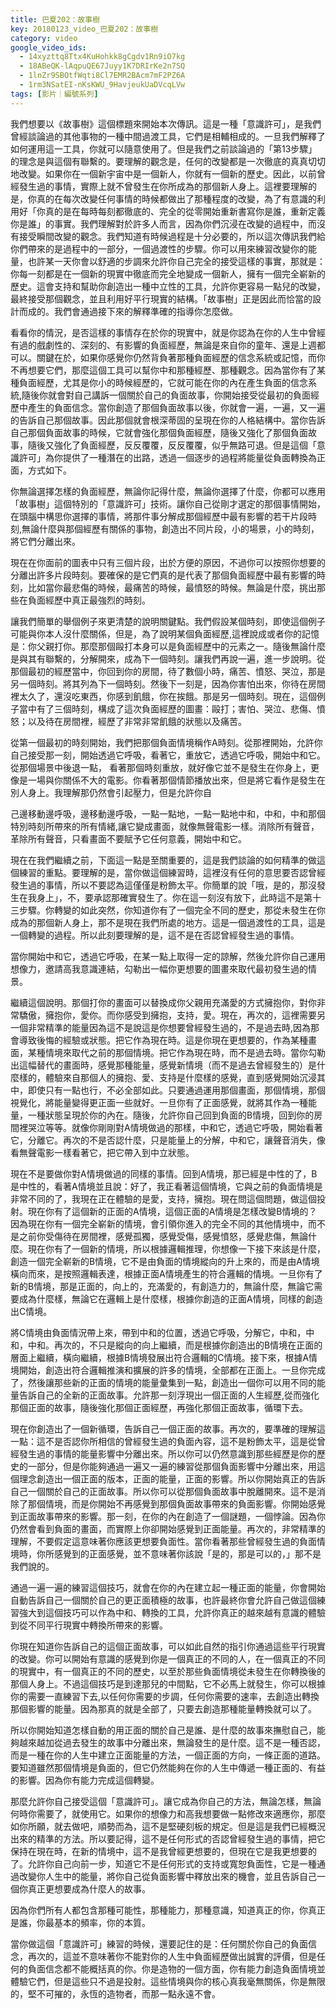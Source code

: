 ```yaml
---
title: 巴夏202：故事樹
key: 20180123_video_巴夏202：故事樹
category: video
google_video_ids:
  - 14xyzttq8Ttx4KuHohkk8gCgdv1Rn9iO7kg
  - 18ABeQK-lAqpuQE67Juyy1K7DRIrKe2n7SQ
  - 1lnZr9SBOtfWqti8Cl7EMR2BAcm7mF2PZ6A
  - 1rm3NSatEI-nKsKWU_9HavjeukUaDVcqLVw
tags: [影片｜編號系列]
---
```


我們想要以《故事樹》這個標題來開始本次傳訊。這是一種「意識許可」，是我們曾經談論過的其他事物的一種中間過渡工具，它們是相輔相成的。一旦我們解釋了如何運用這一工具，你就可以隨意使用了。但是我們之前談論過的「第13步驟」的理念是與這個有聯繫的。要理解的觀念是，任何的改變都是一次徹底的真真切切地改變。如果你在一個新宇宙中是一個新人，你就有一個新的歷史。因此，以前曾經發生過的事情，實際上就不曾發生在你所成為的那個新人身上。這裡要理解的是，你真的在每次改變任何事情的時候都做出了那種程度的改變，為了有意識的利用好「你真的是在每時每刻都徹底的、完全的從零開始重新書寫你是誰，重新定義你是誰」的事實。我們理解對於許多人而言，因為你們沉浸在改變的過程中，而沒有接受瞬間改變的觀念。我們知道有時候過程是十分必要的，所以這次傳訊我們給你們帶來的是過程中的一部分，一個過渡性的步驟。你可以用來練習改變你的能量，也許某一天你會以舒適的步調來允許你自己完全的接受這樣的事實，那就是：你每一刻都是在一個新的現實中徹底而完全地變成一個新人，擁有一個完全嶄新的歷史。這會支持和幫助你創造出一種中立性的工具，允許你更容易一點兒的改變，最終接受那個觀念，並且利用好平行現實的結構。「故事樹」正是因此而恰當的設計而成的。我們會通過接下來的解釋準確的指導你怎麼做。

看看你的情況，是否這樣的事情存在於你的現實中，就是你認為在你的人生中曾經有過的戲劇性的、深刻的、有影響的負面經歷，無論是來自你的童年、還是上週都可以。關鍵在於，如果你感覺你仍然背負著那種負面經歷的信念系統或記憶，而你不再想要它們，那麼這個工具可以幫你中和那種經歷、那種觀念。因為當你有了某種負面經歷，尤其是你小的時候經歷的，它就可能在你的內在產生負面的信念系統,隨後你就會對自己講訴一個關於自己的負面故事，你開始接受從最初的負面經歷中產生的負面信念。當你創造了那個負面故事以後，你就會一遍，一遍，又一遍的告訴自己那個故事。因此那個就會根深蒂固的呈現在你的人格結構中。當你告訴自己那個負面故事的時候，它就會強化那個負面經歷，隨後又強化了那個負面故事，隨後又強化了負面經歷，反反覆覆，反反覆覆，似乎無路可退。但是這個「意識許可」為你提供了一種潛在的出路，透過一個逐步的過程將能量從負面轉換為正面，方式如下。

你無論選擇怎樣的負面經歷，無論你記得什麼，無論你選擇了什麼，你都可以應用「故事樹」這個特別的「意識許可」技術。讓你自己從剛才選定的那個事情開始，在頭腦中構思你選擇的事情，將那件事分解成那個經歷中最有影響的若干片段時刻,無論什麼與那個經歷有關係的事物，創造出不同片段，小的場景，小的時刻，將它們分離出來。

現在在你面前的圖表中只有三個片段，出於方便的原因，不過你可以按照你想要的分離出許多片段時刻。要確保的是它們真的是代表了那個負面經歷中最有影響的時刻，比如當你最悲傷的時候，最痛苦的時候，最憤怒的時候。無論是什麼，挑出那些在負面經歷中真正最強烈的時刻。

讓我們簡單的舉個例子來更清楚的說明關鍵點。我們假設某個時刻，即使這個例子可能與你本人沒什麼關係，但是，為了說明某個負面經歷,這裡說成或者你的記憶是：你父親打你。那麼那個毆打本身可以是負面經歷中的元素之一。隨後無論什麼是與其有聯繫的，分解開來，成為下一個時刻。讓我們再說一遍，進一步說明。從那個最初的經歷當中，你回到你的房間，待了數個小時，痛苦、憤怒、哭泣，那是另一個時刻。將其列為下一個時刻。然後下一刻是，因為你害怕出來，你待在房間裡太久了，還沒吃東西，你感到飢餓，你在挨餓。那是另一個時刻。現在，這個例子當中有了三個時刻，構成了這次負面經歷的圖畫：毆打；害怕、哭泣、悲傷、憤怒；以及待在房間裡，經歷了非常非常飢餓的狀態以及痛苦。

從第一個最初的時刻開始，我們把那個負面情境稱作A時刻。從那裡開始，允許你自己接受那一刻，開始透過它呼吸，看著它，重放它，透過它呼吸，開始中和它。從那個場景中後退一點，
看著那個時刻重放，就好像它並不是發生在你身上，更像是一場與你關係不大的電影。你看著那個情節播放出來，但是將它看作是發生在別人身上。我理解那仍然會引起壓力，但是允許你自

己邊移動邊呼吸，邊移動邊呼吸，一點一點地，一點一點地中和，中和，中和那個特別時刻所帶來的所有情緒,讓它變成畫面，就像無聲電影一樣。消除所有聲音，革除所有聲音，只看畫面不要賦予它任何意義，開始中和它。

現在在我們繼續之前，下面這一點是至關重要的，這是我們談論的如何精準的做這個練習的重點。要理解的是，當你做這個練習時，這裡沒有任何的意思要否認曾經發生過的事情，所以不要認為這僅僅是粉飾太平。你簡單的說「哦，是的，那沒發生在我身上」，不，要承認那確實發生了。你在這一刻沒有放下，此時這不是第十三步驟。你轉變的如此突然，你知道你有了一個完全不同的歷史，那從未發生在你成為的那個新人身上，那不是現在我們所處的地方。這是一個過渡性的工具，這是一個轉變的過程。所以此刻要理解的是，這不是在否認曾經發生過的事情。

當你開始中和它，透過它呼吸，在某一點上取得一定的諒解，然後允許你自己運用想像力，邀請高我意識連結，勾勒出一幅你更想要的圖畫來取代最初發生過的情景。

繼續這個說明。那個打你的畫面可以替換成你父親用充滿愛的方式擁抱你，對你非常驕傲，擁抱你，愛你。而你感受到擁抱，支持，愛。現在，再次的，這裡需要另一個非常精準的能量因為這不是說這是你想要曾經發生過的，不是過去時,因為那會導致後悔的經驗或狀態。把它作為現在時。這是你現在更想要的，作為某種畫面，某種情境來取代之前的那個情境。把它作為現在時，而不是過去時。當你勾勒出這幅替代的畫面時，感覺那種能量，感覺新情境（而不是過去曾經發生的）是什麼樣的，體驗來自那個人的擁抱、愛、支持是什麼樣的感覺，直到感覺開始沉浸其中，即使只有一點也行，不必全部如此。只要通過運用那個畫面，那個情境，那個視覺化，將能量變得更正面一些就好。一旦你有了正面感覺，就將其作為一種能量，一種狀態呈現於你的內在。隨後，允許你自己回到負面的B情境，回到你的房間裡哭泣等等。就像你剛剛對A情境做過的那樣，中和它，透過它呼吸，開始看著它，分離它。再次的不是否認什麼，只是能量上的分解，中和它，讓聲音消失，像看無聲電影一樣看著它，把它帶入到中立狀態。

現在不是要做你對A情境做過的同樣的事情。回到A情境，那已經是中性的了，B是中性的，看著A情境並且說：好了，我正看著這個情境，它與之前的負面情境是非常不同的了，我現在正在體驗的是愛，支持，擁抱。現在問這個問題，做這個投射。現在你有了這個新的正面的A情境，這個正面的A情境是怎樣改變B情境的？因為現在你有一個完全嶄新的情境，會引領你進入的完全不同的其他情境中，而不是之前你受傷待在房間裡，感覺孤獨，感覺受傷，感覺憤怒，感覺悲傷，無論什麼。現在你有了一個新的情境，所以根據邏輯推理，你想像一下接下來該是什麼，創造一個完全嶄新的B情境，它不是由負面的情境縱向的升上來的，而是由A情境橫向而來，是按照邏輯表達，根據正面A情境產生的符合邏輯的情境。一旦你有了新的B情境，那是正面的，向上的，充滿愛的，有創造力的，無論什麼，無論它需要成為什麼樣，無論它在邏輯上是什麼樣，根據你創造的正面A情境，同樣的創造出C情境。

將C情境由負面情況帶上來，帶到中和的位置，透過它呼吸，分解它，中和，中和，中和。再次的，不只是縱向的向上繼續，而是根據你創造出的B情境在正面的層面上繼續，橫向繼續，根據B情境發展出符合邏輯的C情境。接下來，根據A情境開始，創造出符合邏輯推演和擴展的許多的情境，全部都在正面上。一旦你完成了，然後讓那些新的正面的情境的能量彙集到一點，創造出一個你可以用不同的能量告訴自己的全新的正面故事。允許那一刻浮現出一個正面的人生經歷,從而強化那個正面的故事，隨後強化那個正面經歷，再強化那個正面故事，循環下去。

現在你創造出了一個新循環，告訴自己一個正面的故事。再次的，要準確的理解這一點：這不是否認你所相信的曾經發生過的負面內容，這不是粉飾太平，這是從曾經發生過的事情的能量影響中分離出來。所以你可以仍然意識到那些經歷是你的歷史的一部分，但是你能夠通過一遍又一遍的練習從那個負面影響中分離出來，用這個理念創造出一個正面的版本，正面的能量，正面的影響。所以你開始真正的告訴自己一個關於自己的正面故事。所以你可以從那個負面故事中脫離開來。這不是消除了那個情境，而是你開始不再感覺到那個負面故事帶來的負面影響。你開始感覺到正面故事帶來的影響。那一刻，在你的內在創造了一個謎題，一個悖論。因為你仍然會看到負面的畫面，而實際上你卻開始感覺到正面能量。再次的，非常精準的理解，不要假定這意味著你應該更想要負面性。當你看著那些曾經發生過的負面情境時，你所感覺到的正面感覺，並不意味著你該說「是的，那是可以的，」那不是我們說的。

通過一遍一遍的練習這個技巧，就會在你的內在建立起一種正面的能量，你會開始自動告訴自己一個關於自己的更正面積極的故事，也許最終你會允許自己做這個練習強大到這個技巧可以作為中和、轉換的工具，允許你真正的越來越有意識的體驗到從不同平行現實中轉換所帶來的影響。

你現在知道你告訴自己的這個正面故事，可以如此自然的指引你通過這些平行現實的改變。你可以開始有意識的感覺到你是一個真正的不同的人，在一個真正的不同的現實中，有一個真正的不同的歷史，以至於那些負面情境從未發生在你轉換後的那個人身上。不過這個技巧是到達那兒的中間點，它不必馬上就發生，你可以根據你的需要一直練習下去,以任何你需要的步調，任何你需要的速率，去創造出轉換那個影響的能量。因為那真的就是全部了，只要去創造那種能量轉換就可以了。

所以你開始知道怎樣自動的用正面的關於自己是誰、是什麼的故事來撫慰自己，能夠越來越加從過去發生的故事中分離出來，無論發生的是什麼。這不是一種否認，而是一種在你的人生中建立正面能量的方法，一個正面的方向，一條正面的道路。要知道雖然那個情境是負面的，但它仍然能夠在你的人生中傳遞一種正面的、有益的影響。因為你有能力完成這個轉變。

那麼允許你自己接受這個「意識許可」。讓它成為你自己的方法，無論怎樣，無論何時你需要了，就使用它。如果你的想像力和高我想要做一點修改來適應你，那麼如你所願，就去做吧，順勢而為，這不是堅硬刻板的規定。但是這是我們已經概況出來的精準的方法。所以要記得，這不是任何形式的否認曾經發生過的事情，把它保持在現在時，在新的情境中，這不是我曾經更想要的，但現在它是我更想要的了。允許你自己向前一步，知道它不是任何形式的支持或寬恕負面性，它是一種通過改變你人生中的能量，將你自己從負面影響中釋放出來的機會，並且告訴自己一個你真正更想要成為什麼人的故事。

因為你們所有人都包含那種可能性，那種能力，那種意識，知道真正的你，你真正是誰，你最基本的頻率，你的本質。

當你做這個「意識許可」練習的時候，還要記住的是：任何關於你自己的負面信念，再次的，這並不意味著你不能對你的人生中負面經歷做出誠實的評價，但是任何的負面信念都不能概括真的你。你是造物的一個方面，你有能力創造負面情境並體驗它們，但是這些只不過是投射。這些情境與你的核心真我毫無關係，你是無限的，堅不可摧的，永恆的造物者，而那一點永遠不會。
